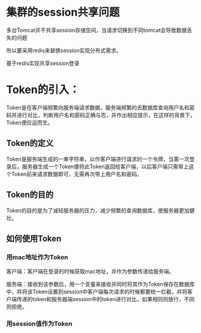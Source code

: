 # 集群的session共享问题
多台Tomcat并不共享session存储空间，当请求切换到不同tomcat会导致数据丢失的问题

所以要采用redis来替换session实现分布式需求。

基于redis实现共享session登录

# Token的引入：
Token是在客户端频繁向服务端请求数据，服务端频繁的去数据库查询用户名和密码并进行对比，判断用户名和密码正确与否，并作出相应提示，在这样的背景下，Token便应运而生。

## Token的定义
Token是服务端生成的一串字符串，以作客户端进行请求的一个令牌，当第一次登录后，服务器生成一个Token便将此Token返回给客户端，以后客户端只需带上这个Token前来请求数据即可，无需再次带上用户名和密码。

## Token的目的
Token的目的是为了减轻服务器的压力，减少频繁的查询数据库，使服务器更加健壮。

## 如何使用Token
### 用mac地址作为Token
客户端：客户端在登录的时候获取mac地址，并作为参数传递给服务端。

服务端：接收到该参数后，用一个变量来接收并同时将其作为Token保存在数据库中，并将该Token设置到session中客户端每次请求的时候都要统一拦截，并将客户端传递的token和服务器端session中的token进行对比，如果相同则放行，不同则拒绝。

### 用session值作为Token